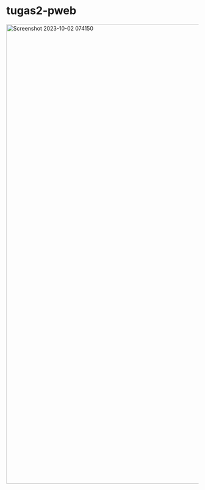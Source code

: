 # tugas2-pweb
<img width="1200" alt="Screenshot 2023-10-02 074150" src="https://github.com/razabd/tugas2-pweb/assets/57262543/466f6601-41fc-49e9-a168-42409104cd45">
